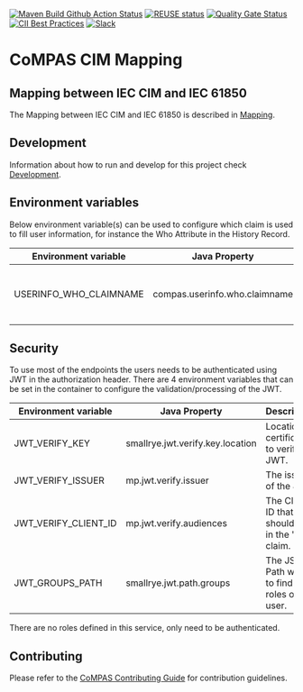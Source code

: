 <!--
SPDX-FileCopyrightText: 2021 Alliander N.V.

SPDX-License-Identifier: Apache-2.0
-->

[![Maven Build Github Action Status](<https://img.shields.io/github/workflow/status/com-pas/compas-cim-mapping/Maven%20Build?logo=GitHub>)](https://github.com/com-pas/compas-cim-mapping/actions?query=workflow%3A%22Maven+Build%22)
[![REUSE status](https://api.reuse.software/badge/github.com/com-pas/compas-cim-mapping)](https://api.reuse.software/info/github.com/com-pas/compas-cim-mapping)
[![Quality Gate Status](https://sonarcloud.io/api/project_badges/measure?project=com-pas_compas-cim-mapping&metric=alert_status)](https://sonarcloud.io/dashboard?id=com-pas_compas-cim-mapping)
[![CII Best Practices](https://bestpractices.coreinfrastructure.org/projects/5925/badge)](https://bestpractices.coreinfrastructure.org/projects/5925)
[![Slack](https://raw.githubusercontent.com/com-pas/compas-architecture/master/public/LFEnergy-slack.svg)](http://lfenergy.slack.com/)

# CoMPAS CIM Mapping

## Mapping between IEC CIM and IEC 61850

The Mapping between IEC CIM and IEC 61850 is described in [Mapping](MAPPING.md).

## Development

Information about how to run and develop for this project check [Development](DEVELOPMENT.md).

## Environment variables

Below environment variable(s) can be used to configure which claim is used to fill user information, for instance the
Who Attribute in the History Record.

| Environment variable             | Java Property                  | Description                                   | Example          |
| -------------------------------- | ------------------------------ | --------------------------------------------- | ---------------- |
| USERINFO_WHO_CLAIMNAME           | compas.userinfo.who.claimname  | The Name of the user used in the Who History. | name             |

## Security

To use most of the endpoints the users needs to be authenticated using JWT in the authorization header. There are 4
environment variables that can be set in the container to configure the validation/processing of the JWT.

| Environment variable             | Java Property                    | Description                                        | Example                                                                |
| -------------------------------- | -------------------------------- | -------------------------------------------------- | ---------------------------------------------------------------------- |
| JWT_VERIFY_KEY                   | smallrye.jwt.verify.key.location | Location of certificates to verify the JWT.        | http://localhost:8089/auth/realms/compas/protocol/openid-connect/certs |
| JWT_VERIFY_ISSUER                | mp.jwt.verify.issuer             | The issuer of the JWT.                             | http://localhost:8089/auth/realms/compas                               |
| JWT_VERIFY_CLIENT_ID             | mp.jwt.verify.audiences          | The Client ID that should be in the "aud" claim.   | cim-mapping                                                            |
| JWT_GROUPS_PATH                  | smallrye.jwt.path.groups         | The JSON Path where to find the roles of the user. | resource_access/cim-mapping/roles                                      |

There are no roles defined in this service, only need to be authenticated.

## Contributing

Please refer to the [CoMPAS Contributing Guide](https://com-pas.github.io/contributing/) for contribution guidelines.